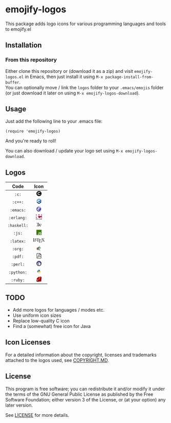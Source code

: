 # emojify-logos
This package adds logo icons for various programming languages and tools to emojify.el

## Installation
### From this repository
Either clone this repository or (download it as a zip) and visit ``emojify-logos.el`` in Emacs, then just install it using ``M-x package-install-from-buffer``.  
You can optionally move / link the ``logos`` folder to your ``.emacs/emojis`` folder (or just download it later on using ``M-x emojify-logos-download``).

## Usage
Just add the following line to your .emacs file:
```elisp
(require 'emojify-logos)
```
And you're ready to roll!

You can also download / update your logo set using ``M-x emojify-logos-download``.

## Logos

| Code        | Icon                                          |
|:-----------:|:---------------------------------------------:|
|``:c:``      |<img src="logos/c.png" height="16"></img>      |
|``:c++:``    |<img src="logos/c++.png" height="16"></img>    |
|``:emacs:``  |<img src="logos/emacs.png" height="16"></img>  |
|``:erlang:`` |<img src="logos/erlang.png" height="16"></img> |
|``:haskell:``|<img src="logos/haskell.png" height="16"></img>|
|``:js:``     |<img src="logos/js.png" height="16"></img>     |
|``:latex:``  |<img src="logos/latex.png" height="16"></img>  |
|``:org:``    |<img src="logos/org.png" height="16"></img>    |
|``:pdf:``    |<img src="logos/pdf.png" height="16"></img>    |
|``:perl:``   |<img src="logos/perl.png" height="16"></img>   |
|``:python:`` |<img src="logos/python.png" height="16"></img> |
|``:ruby:``   |<img src="logos/ruby.png" height="16"></img>   |

## TODO
* Add more logos for languages / modes etc.
* Use uniform icon sizes
* Replace low-quality C icon
* Find a (somewhat) free icon for Java

## Icon Licenses
For a detailed information about the copyright, licenses and trademarks attached to the logos used, see [COPYRIGHT.MD](logos/COPYRIGHT.MD).

## License
This program is free software; you can redistribute it and/or
modify it under the terms of the GNU General Public License
as published by the Free Software Foundation; either version 3
of the License, or (at your option) any later version.

See [LICENSE](LICENSE) for more details.
